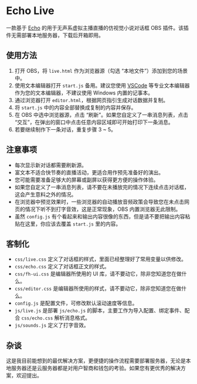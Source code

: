 # Echo Live
一款基于 [Echo](https://github.com/sheep-realms/Echo) 的用于无声系虚拟主播直播的仿视觉小说对话框 OBS 插件。该插件无需部署本地服务器，下载后开箱即用。

## 使用方法
1. 打开 OBS，将 `live.html` 作为浏览器源（勾选 “本地文件”）添加到您的场景中。
2. 使用文本编辑器打开 `start.js` 备用。建议您使用 [VSCode](https://code.visualstudio.com/) 等专业文本编辑器作为您的文本编辑器，不建议使用 Windows 内置的记事本。
3. 通过浏览器打开 `editor.html`，根据网页指引生成对话数据并复制。
4. 将 `start.js` 中的内容全部替换成复制的内容并保存。
5. 在 OBS 中选中浏览器源，点击 “刷新”。如果您自定义了一串消息列表，点击 “交互”，在弹出的窗口中点击任意内容区域即可开始打印下一条消息。
6. 若要继续制作下一条对话，重复步骤 3 ~ 5。

## 注意事项
- 每次显示新对话都需要刷新源。
- 富文本不适合快节奏的直播活动，更适合用作预先准备好的演出。
- 您可能需要准备足够大的屏幕或副屏以获得更方便的操作体验。
- 如果您自定义了一串消息列表，请不要在未播放完的情况下连续点击对话框，这会产生意料之外的情况。
- 在浏览器中预览效果时，一些浏览器的自动播放音频政策会导致您在未点击网页的情况下听不到打字音效，这是正常现象，OBS 内置浏览器无此限制。
- 虽然 `config.js` 有个看起来和输出内容很像的东西，但是请不要把输出内容粘贴在这里，你应该去覆盖 `start.js` 里的内容。

## 客制化
- `css/live.css` 定义了对话框的样式，里面已经整理好了常用变量以供修改。
- `css/echo.css` 定义了对话框正文的样式。
- `css/fh-ui.css` 是编辑器所使用的 UI 库，请不要动它，除非您知道您在做什么。
- `css/editor.css` 是编辑器所使用的样式，请不要动它，除非您知道您在做什么。
- `config.js` 是配置文件，可修改默认滚动速度等信息。
- `js/live.js` 是部署 `js/echo.js` 的脚本，主要工作为导入配置、绑定事件、配合 `css/echo.css` 解析消息格式。
- `js/sounds.js` 定义了打字音效。

## 杂谈
这是我目前能想到的最优解决方案，更便捷的操作流程需要部署服务器，无论是本地服务器还是云服务器都是对用户智商和钱包的考验。如果您有更优秀的解决方案，欢迎提出。